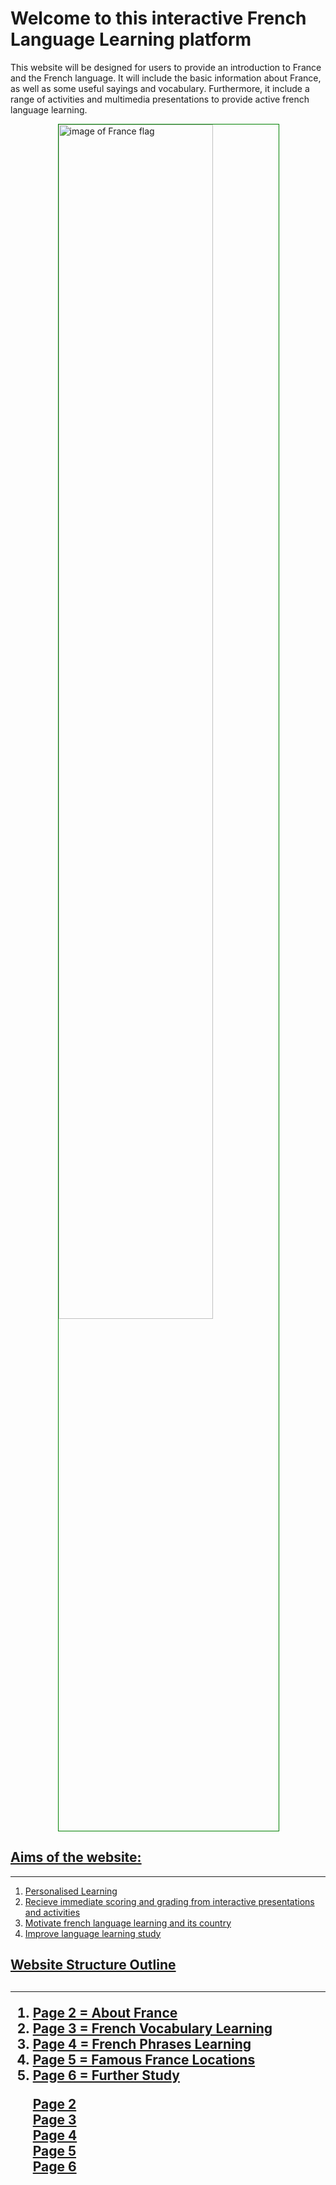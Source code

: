<h1>  Welcome to this interactive French Language Learning platform </h1> 

<p> This website will be designed for users to provide an introduction to France and the French language. It will include the basic information about France, as well as some useful sayings and vocabulary. Furthermore, it include a range of activities and multimedia presentations to provide active french language learning.</p>

  
<a href="https://https://upload.wikimedia.org/wikipedia/en/c/c3/Flag_of_France.svg" title=" France Flag"> 

<img style="width:70%; border:1px solid green; margin-left:15%;" src="https://https://upload.wikimedia.org/wikipedia/en/c/c3/Flag_of_France.svg" alt="image of France flag" >

<h2> Aims of the website: </h2> 
  <hr>
  <ol>
  <li> Personalised Learning </li>
  <li>Recieve immediate scoring and grading from interactive presentations and activities </li>
  <li> Motivate french language learning and its country </li>
  <li> Improve language learning study </li>
   </ol>

  <h2> Website Structure Outline <h2>
    <hr>
    <ol>
      <li> Page 2 = About France </li>
      <li> Page 3 = French Vocabulary Learning </li>
      <li> Page 4 = French Phrases Learning </li>
      <li> Page 5 = Famous France Locations </li>
      <li> Page 6 = Further Study </li>
    

<p> 
  <a href="page2.html">Page 2</a> <br>
  <a href="page3.html">Page 3</a> <br>
  <a href="page4.html">Page 4</a> <br>
  <a href="page5.html">Page 5</a> <br>
  <a href="page6.html">Page 6</a> <br>
</p>
